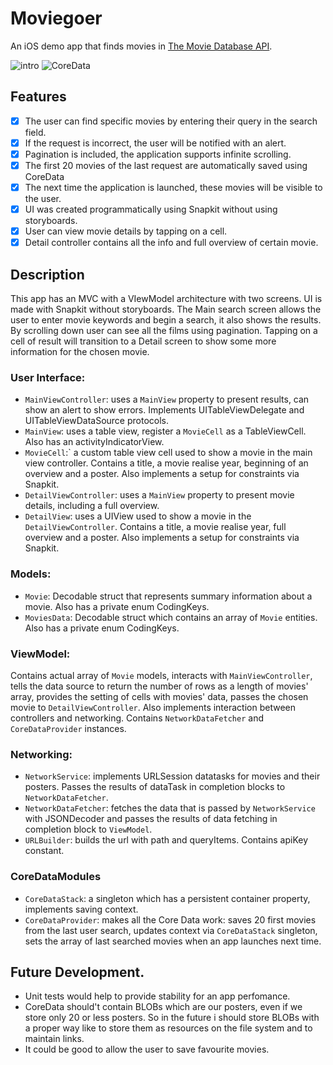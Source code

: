# Moviegoer
An iOS demo app that finds movies in [The Movie Database API](https://developers.themoviedb.org/3/getting-started/introduction). 

![intro](https://media.giphy.com/media/ZK290Yq0v3UduWM75t/giphy.gif) ![CoreData](https://media.giphy.com/media/Ra5qt5UPoGM9zixQAa/giphy.gif)
## Features
- [X] The user can find specific movies by entering their query in the search field.
- [X] If the request is incorrect, the user will be notified with an alert.
- [X] Pagination is included, the application supports infinite scrolling.
- [X] The first 20 movies of the last request are automatically saved using CoreData
- [X] The next time the application is launched, these movies will be visible to the user.
- [X] UI was created programmatically using  Snapkit without using storyboards.
- [X] User can view movie details by tapping on a cell.
- [X] Detail controller contains all the info and full overview of certain movie.

## Description

This app has an MVC with a VIewModel architecture with two screens. UI is made with Snapkit without storyboards. The Main search screen allows the user to enter movie keywords and begin a search, it also shows the results. By scrolling down user can see all the films using pagination. Tapping on a cell of result will transition to a Detail screen to show some more information for the chosen movie. 

### User Interface:
* `MainViewController`: uses a `MainView` property to present results, can show an alert to show errors. Implements UITableViewDelegate and UITableViewDataSource protocols.
* `MainView`: uses a table view, register a `MovieCell` as a TableViewCell. Also has an activityIndicatorView.
* `MovieCell`:` a custom table view cell used to show a movie in the main view controller. Contains a title, a movie realise year, beginning of an overview and a poster. Also implements a setup for constraints via Snapkit.
* `DetailViewController`: uses a `MainView` property to present movie details, including a full overview.
* `DetailView`: uses a  UIView used to show a movie in the `DetailViewController`. Contains a title, a movie realise year, full overview and a poster. Also implements a setup for constraints via Snapkit.

### Models:
* `Movie`: Decodable struct that represents summary information about a movie. Also has a private enum CodingKeys.
* `MoviesData`: Decodable struct which contains an array of `Movie` entities. Also has a private enum CodingKeys.

### ViewModel:
Contains actual array of `Movie` models, interacts with `MainViewController`, tells the data source to return the number of rows as a length of movies' array, provides the setting of cells with movies' data, passes the chosen movie to `DetailViewController`.  Also implements interaction between controllers and networking. Contains `NetworkDataFetcher` and  `CoreDataProvider` instances. 


### Networking:
* `NetworkService`: implements URLSession datatasks for movies and their posters. Passes the results of dataTask in completion blocks to `NetworkDataFetcher`.
* `NetworkDataFetcher`: fetches the data that is passed by `NetworkService` with JSONDecoder and passes the results of data fetching in completion block to `ViewModel`.
* `URLBuilder`: builds the url with path and queryItems. Contains apiKey constant.

### CoreDataModules
* `CoreDataStack`: a singleton which has a persistent container property, implements saving context.
* `CoreDataProvider`: makes all the Core Data work: saves 20 first movies from the last user search, updates context via `CoreDataStack` singleton, sets the array of last searched movies when an app launches next time.

## Future Development.

- Unit tests would help to provide stability for an app perfomance.
- CoreData should't contain BLOBs which are our posters, even if we store only 20 or less posters. So in the future i should store BLOBs with a proper way like to store them as resources on the file system and to maintain links.
- It could be good to allow the user to save favourite movies. 

